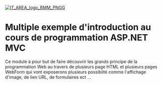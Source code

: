 [![IT_AREA_logo_BMM_PNGG](https://user-images.githubusercontent.com/107033711/174778898-9c44aaee-eb70-4d38-b4b0-93c851e09c82.png)](https://sites.google.com/view/it-area/accueil)
# Multiple exemple d'introduction au cours de programmation ASP.NET MVC

Ce module à pour but de faire découvrir les grands principe de la programmation Web au travers de plusieurs page HTML et plusieurs pages WebForm qui vont exposerons plusieurs possiblité
comme l'affichage d'image, de lien URL, de formulaires ect ...

